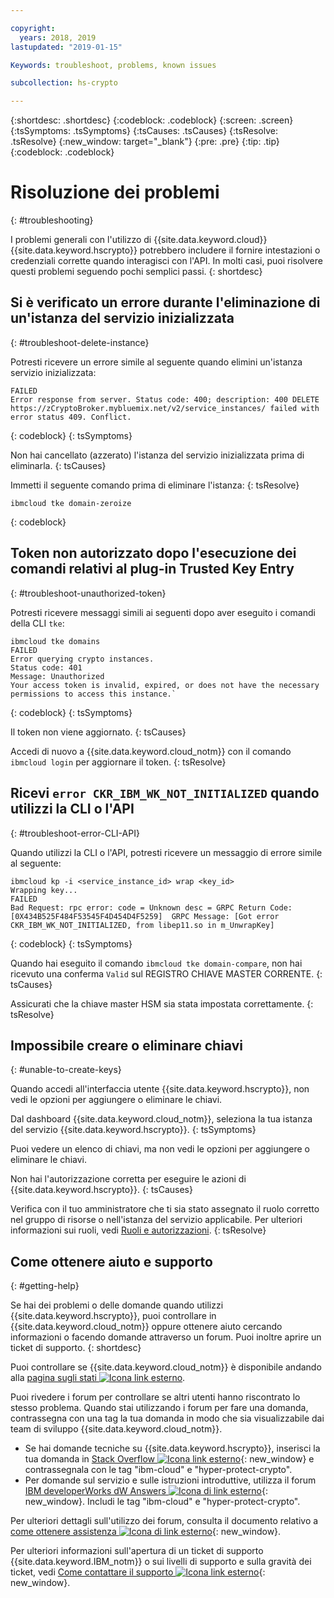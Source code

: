 ```yaml
---

copyright:
  years: 2018, 2019
lastupdated: "2019-01-15"

Keywords: troubleshoot, problems, known issues

subcollection: hs-crypto

---
```


{:shortdesc: .shortdesc}
{:codeblock: .codeblock}
{:screen: .screen}
{:tsSymptoms: .tsSymptoms}
{:tsCauses: .tsCauses}
{:tsResolve: .tsResolve}
{:new_window: target="_blank"}
{:pre: .pre}
{:tip: .tip}
{:codeblock: .codeblock}

# Risoluzione dei problemi
{: #troubleshooting}

I problemi generali con l'utilizzo di {{site.data.keyword.cloud}} {{site.data.keyword.hscrypto}} potrebbero includere il fornire intestazioni o credenziali corrette quando interagisci con l'API. In molti casi, puoi risolvere questi problemi seguendo pochi semplici passi.
{: shortdesc}

## Si è verificato un errore durante l'eliminazione di un'istanza del servizio inizializzata
{: #troubleshoot-delete-instance}

Potresti ricevere un errore simile al seguente quando elimini un'istanza servizio inizializzata:

```
FAILED
Error response from server. Status code: 400; description: 400 DELETE https://zCryptoBroker.mybluemix.net/v2/service_instances/ failed with error status 409. Conflict.
```
{: codeblock}
{: tsSymptoms}

Non hai cancellato (azzerato) l'istanza del servizio inizializzata prima di eliminarla.
{: tsCauses}

Immetti il seguente comando prima di eliminare l'istanza:
{: tsResolve}

```
ibmcloud tke domain-zeroize
```
{: codeblock}

## Token non autorizzato dopo l'esecuzione dei comandi relativi al plug-in Trusted Key Entry
{: #troubleshoot-unauthorized-token}

Potresti ricevere messaggi simili ai seguenti dopo aver eseguito i comandi della CLI `tke`:

```
ibmcloud tke domains
FAILED
Error querying crypto instances.
Status code: 401
Message: Unauthorized
Your access token is invalid, expired, or does not have the necessary permissions to access this instance.`
```
{: codeblock}
{: tsSymptoms}

Il token non viene aggiornato.
{: tsCauses}

Accedi di nuovo a {{site.data.keyword.cloud_notm}} con il comando `ibmcloud login` per aggiornare il token.
{: tsResolve}

## Ricevi `error CKR_IBM_WK_NOT_INITIALIZED` quando utilizzi la CLI o l'API
{: #troubleshoot-error-CLI-API}

Quando utilizzi la CLI o l'API, potresti ricevere un messaggio di errore simile al seguente:

```
ibmcloud kp -i <service_instance_id> wrap <key_id>
Wrapping key...
FAILED
Bad Request: rpc error: code = Unknown desc = GRPC Return Code: [0X434B525F484F53545F4D454D4F5259]  GRPC Message: [Got error CKR_IBM_WK_NOT_INITIALIZED, from libep11.so in m_UnwrapKey]
```
{: codeblock}
{: tsSymptoms}

Quando hai eseguito il comando `ibmcloud tke domain-compare`, non hai ricevuto una conferma `Valid` sul REGISTRO CHIAVE MASTER CORRENTE.
{: tsCauses}

Assicurati che la chiave master HSM sia stata impostata correttamente.
{: tsResolve}

## Impossibile creare o eliminare chiavi
{: #unable-to-create-keys}

Quando accedi all'interfaccia utente {{site.data.keyword.hscrypto}}, non vedi le opzioni per aggiungere o eliminare le chiavi.

Dal dashboard {{site.data.keyword.cloud_notm}}, seleziona la tua istanza del servizio {{site.data.keyword.hscrypto}}.
{: tsSymptoms}

Puoi vedere un elenco di chiavi, ma non vedi le opzioni per aggiungere o eliminare le chiavi.

Non hai l'autorizzazione corretta per eseguire le azioni di {{site.data.keyword.hscrypto}}.
{: tsCauses}

Verifica con il tuo amministratore che ti sia stato assegnato il ruolo corretto nel gruppo di risorse o nell'istanza del servizio applicabile. Per ulteriori informazioni sui ruoli, vedi [Ruoli e autorizzazioni](/docs/services/key-protect/manage-access.html#roles).
{: tsResolve}

## Come ottenere aiuto e supporto
{: #getting-help}

Se hai dei problemi o delle domande quando utilizzi {{site.data.keyword.hscrypto}}, puoi controllare in {{site.data.keyword.cloud_notm}} oppure ottenere aiuto cercando informazioni o facendo domande attraverso un forum. Puoi inoltre aprire un ticket di supporto.
{: shortdesc}

Puoi controllare se {{site.data.keyword.cloud_notm}} è disponibile andando alla [pagina sugli stati ![Icona link esterno](../../icons/launch-glyph.svg "Icona link esterno")](https://cloud.ibm.com/status?tags=platform,runtimes,services).

Puoi rivedere i forum per controllare se altri utenti hanno riscontrato lo stesso problema. Quando stai utilizzando i forum per fare una domanda, contrassegna con una tag la tua domanda in modo che sia visualizzabile dai team di sviluppo
{{site.data.keyword.cloud_notm}}.

- Se hai domande tecniche su {{site.data.keyword.hscrypto}}, inserisci la tua domanda in [Stack Overflow ![Icona link esterno](../../icons/launch-glyph.svg "Icona link esterno")](https://stackoverflow.com/questions/tagged/hyper-protect-crypto){: new_window} e contrassegnala con le tag  "ibm-cloud" e "hyper-protect-crypto".
- Per domande sul servizio e sulle istruzioni introduttive, utilizza il forum [IBM developerWorks dW Answers ![Icona di link esterno](../../icons/launch-glyph.svg "Icona di link esterno")](https://developer.ibm.com/answers/topics/hyper-protect-crypto/){: new_window}. Includi le tag "ibm-cloud" e "hyper-protect-crypto".

Per ulteriori dettagli sull'utilizzo dei forum, consulta il documento relativo a [come ottenere assistenza ![Icona di link esterno](../../icons/launch-glyph.svg "Icona di link esterno")](/docs/get-support?topic=get-support-using-avatar#using-avatar){: new_window}.

Per ulteriori informazioni sull'apertura di un ticket di supporto {{site.data.keyword.IBM_notm}} o sui livelli di supporto e sulla gravità dei ticket, vedi [Come contattare il supporto ![Icona link esterno](../../icons/launch-glyph.svg "Icona link esterno")](/docs/get-support?topic=get-support-getting-customer-support){: new_window}.
